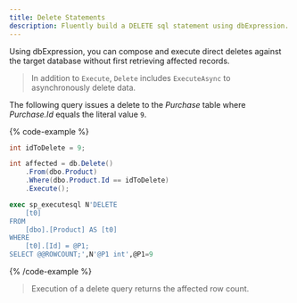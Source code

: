 ```yaml
---
title: Delete Statements
description: Fluently build a DELETE sql statement using dbExpression.
---
```


Using dbExpression, you can compose and execute direct deletes against the target database without first retrieving 
affected records.

> In addition to `Execute`, `Delete` includes `ExecuteAsync` to asynchronously delete data.

The following query issues a delete to the *Purchase* table where *Purchase.Id* equals the literal value `9`.

{% code-example %}
```csharp
int idToDelete = 9;

int affected = db.Delete()
    .From(dbo.Product)
    .Where(dbo.Product.Id == idToDelete)
    .Execute();
```
```sql
exec sp_executesql N'DELETE
    [t0]
FROM
    [dbo].[Product] AS [t0]
WHERE
    [t0].[Id] = @P1;
SELECT @@ROWCOUNT;',N'@P1 int',@P1=9
```
{% /code-example %}

> Execution of a delete query returns the affected row count.
